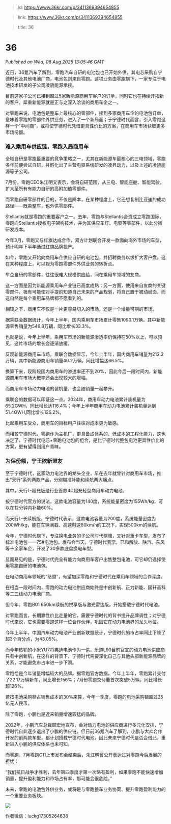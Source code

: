 > id: https://www.36kr.com/p/3411369394654855

> link: https://www.36kr.com/p/3411369394654855

> title: 36

# 36
_Published on Wed, 06 Aug 2025 13:05:46 GMT_

近日，36氪汽车了解到，零跑汽车自研的电池包也已开始外供，其电芯采购自宁德时代及其他电池厂商，电池包则来自零跑。这项业务由零跑旗下，一家专注于电池技术研发的子公司凌骁能源承接。

目前这家子公司已接到超过5家新能源商用车客户的订单，同时它也在持续开拓新的客户。犀重新能源就是正与之深入洽谈的商用车企之一。

对零跑来说，电池包是整车上最核心的零部件，接到多家商用车企的电池包订单，意味着零跑的零部件外供业务，进入了一个新局面；于宁德时代而言，引入零跑这样一个“中间商”，或将使宁德时代凭借更具性价比的方案，在商用车市场获取更多市场份额。

### **难入乘用车供应链，零跑入局商用车**

全域自研是零跑最重要的竞争策略之一，尤其在新能源车最核心的三电领域，零跑多年前便尝试自研，并孵化出了主营电驱系统研发的凌昇动力，以及上述的凌骁能源等子公司。

7月份，零跑CEO朱江明又表示，会将自研范围，从三电、智能座舱、智能驾驶，扩大至所有有能力自研的高附加值零部件。

而零跑自研零部件的目的，不仅是降本，在某种程度上，它还想复制比亚迪的成功路径——既卖整车，也外供零部件。

Stellantis就是零跑的重要客户之一。去年，零跑与Stellantis合资成立零跑国际，零跑向Stellantis授权电子架构技术，并为其供应车灯、电驱等零部件，以此分摊研发成本。

今年3月，零跑又与红旗达成合作，双方计划联合开发一款面向海外市场的车型，预计明年下半年通过红旗品牌投产。

如今，零跑又开始向商用车企供应自研的电池包，并招聘商务以求扩大客户盘，这在某种程度上，可以视为零跑零部件外供业务的转折点。

车企自研的零部件，往往很难大规模供应给，同在乘用车领域的友商。

这一方面是因为新能源乘用车产业链已高度成熟；另一方面，使用来自友商的关键零部件，极有可能使对手提前知道自己未来的产品规划，将自己置于被动局面，而这自然是每个乘用车品牌都不愿看到的。

相较之下，商用车不仅是一片更容易切入的市场，还是一个增量可期的市场。

据乘联会数据统计，今年上半年，国内乘用车市场累计零售1090.1万辆，其中新能源零售销量为546.8万辆，同比增长33.3%。

也就是说，今年上半年，乘用车市场的新能源渗透率仍保持在50%以上，可以预见，这片市场的增长会逐渐放缓。

反观新能源商用车市场，乘联会数据显示，今年上半年，国内商用车销量为212.2万辆，其中新能源商用车销量40.2万辆，同比增幅达66.5%。

换算下来，现阶段国内商用车的渗透率还不到20%，因此今后一段时间内，新能源商用车市场大概率还会出现较大的增幅。

而商用车市场动力电池的装机量，也会随销量一起攀升。

乘联会的数据可以印证这一点。2024年，商用车动力电池累计装机量为65.2GWH，同比增长达116.4%；今年上半年商用车动力电池累计装机量达到51.4GWH,同比增长126.2%。

比起乘用车受众，商用车的目标用户往往对成本更为敏感。

而相较宁德时代，零跑作为主机厂，更具备成体系的、低成本的工程化能力，这也决定了，宁德时代电芯+零跑电池包的组合，是比宁德时代整包电池更具性价比的方案，更有望得到用户青睐。

### **为保份额，宁王欲新盟友**

至于宁德时代，这家动力电池界的龙头企业，早在去年就曾针对商用车市场，推出“天行”系列两款产品，分别瞄准补能和续航两大痛点。

其中，天行L-超充版是行业首款4C超充轻型商用车动力电池。

按宁德时代官方的说法，这款电池容量为140度，系统能量密度为155Wh/kg，可以在12分钟内补能60%。

而天行L-长续航版，宁德时代表示，这款电池容量为200度，系统能量密度为200Wh/kg，能在车辆满载、高速时速80km/h的工况下，实现500km的续航。

今年，宁德时代旗下，专注换电业务的子公司时代骐骥，又针对重卡车型，发布了标准电池包——75#电池包。发布会当天，宁德时代表示，已和解放、陕汽、东风等十余家车企，开发了30多款底盘换电车型。

显而易见的是，宁德时代完全有能力向商用车客户出售整包电池，可它却仍选择使用零跑自研的电池包。

在电动商用车领域的“结盟”，有望加深零跑和宁德时代在乘用车领域的合作深度。

在相当一段时间内，零跑的动力电池供应商始终是中创新航、正力新能、国轩高科等二三线动力电池厂商。

但今年，零跑B01 650km续航的悦享版与激光雷达版，开始搭载宁德时代电池。

对零跑而言，长期靠性价比走量的它，需要宁德时代的背书提升品牌调性；对宁德时代来说，它也需要零跑这样一位合作伙伴，巩固它在动力电池界的龙头地位。

今年上半年，中国汽车动力电池产业创新联盟统计，宁德时代的市占率同比下降了超3个百分点，为43.05%。

而今年热销的小米YU7将弗迪电池作为一供，乐道L90目前官宣的动力电池供应商只有中创新航，在这样的背景下，宁德时代需要深化自己与其他头部新能源品牌的关系，才能避免市占率进一步下滑。

零跑恰是今年销量增幅较大的品牌。据零跑官方数据，今年上半年，零跑累计交付了22.17万辆新车，同比增长156%；7月份零跑交付量首次突破5万辆，同比增长超126%。

若按电池采购额占销售成本的30%来算，今年一季度，零跑的电池采购额超过25亿元人民币。

除了零跑，小鹏也是近来销量增速较猛的品牌。

2022年，小鹏汽车总裁顾宏地宣布，会对动力电池的供应商进行多元化安排，宁德时代自此逐步退出了小鹏的供应链。但日前36氪汽车了解到，小鹏与大众合作开发的前两款车型，都计划搭载宁德时代电池，因此未来宁德时代是否会借此，重新进入小鹏的供应体系也未可知。

而零跑，7月零跑C11上市发布会结束后，朱江明曾公开表达过对零跑今后发展的担忧：

“我们抗日战争才胜利，去年第四季度才第一次略有盈利，如果零跑不能快速增加销量，提升盈利能力和市场占有率，那可能会很危险。”

未来，零跑的电池包外供业务，或将是与零跑整车业务协同、提升零跑盈利能力的一个重要业务板块。

![](https://img.36krcdn.com/hsossms/20250806/v2_118c10b35b9449d28e7706b11ce5eb85@6196343_oswg43796oswg1080oswg335_img_jpg?x-oss-process=image/quality,q_100/format,jpg/interlace,1)

作者微信：luckg17305264638
